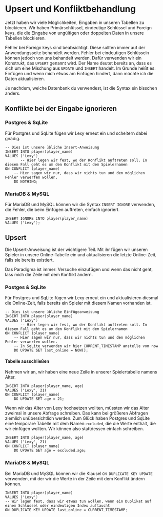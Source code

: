 # Upsert und Konfliktbehandlung

Jetzt haben wir viele Möglichkeiten, Eingaben in unseren Tabellen zu blockieren.
Wir haben Primärschlüssel, eindeutige Schlüssel und Foreign keys, die die Eingabe von ungültigen oder doppelten Daten in unsere Tabellen blockieren.

Fehler bei Foreign keys sind beabsichtigt.
Diese sollten immer auf der Anwendungsseite behandelt werden.
Fehler bei eindeutigen Schlüsseln können jedoch von uns behandelt werden.
Dafür verwenden wir ein Konstrukt, das `UPSERT` genannt wird.
Der Name deutet bereits an, dass es sich um eine Mischung aus `UPDATE` und `INSERT` handelt.
Im Grunde heißt es: Einfügen und wenn mich etwas am Einfügen hindert, dann möchte ich die Daten aktualisieren.

Je nachdem, welche Datenbank du verwendest, ist die Syntax ein bisschen anders.

## Konflikte bei der Eingabe ignorieren

### Postgres & SqLite

Für Postgres und SqLite fügen wir Lexy erneut ein und scheitern dabei gnädig.

```postgresql
-- Dies ist unsere übliche Insert-Anweisung
INSERT INTO player(player_name)
VALUES ('Lexy')
       -- Hier legen wir fest, wo der Konflikt auftreten soll. In diesem Fall geht es um den Konflikt mit dem Spielernamen
ON CONFLICT (player_name)
    -- Hier sagen wir nur, dass wir nichts tun und den möglichen Fehler verwerfen wollen.
    DO NOTHING;
```

### MariaDB & MySQL

Für MariaDB und MySQL können wir die Syntax `INSERT IGNORE` verwenden, die Fehler, die beim Einfügen auftreten, einfach ignoriert.

```mariadb
INSERT IGNORE INTO player(player_name)
VALUES ('Lexy');
```

## Upsert

Die Upsert-Anweisung ist der wichtigere Teil.
Mit ihr fügen wir unseren Spieler in unsere Online-Tabelle ein und aktualisieren die letzte Online-Zeit, falls sie bereits existiert.

Das Paradigma ist immer: Versuche einzufügen und wenn das nicht geht, lass mich die Zeile mit dem Konflikt ändern.

### Postges & SqLite 

Für Postgres und SqLite fügen wir Lexy erneut ein und aktualisieren diesmal die Online-Zeit, falls bereits ein Spieler mit diesem Namen vorhanden ist. 

```postgresql
-- Dies ist unsere übliche Einfügeanweisung
INSERT INTO player(player_name)
VALUES ('Lexy')
       -- Hier legen wir fest, wo der Konflikt auftreten soll. In diesem Fall geht es um den Konflikt mit dem Spielernamen
ON CONFLICT (player_name)
    -- Hier sagen wir nur, dass wir nichts tun und den möglichen Fehler verwerfen wollen.
    -- In SqLite verwenden wir hier CURRENT_TIMESTAMP anstelle von now
    DO UPDATE SET last_online = NOW();
```

#### Tabelle ausschließen

Nehmen wir an, wir haben eine neue Zeile in unserer Spielertabelle namens Alter.

```postgresql
INSERT INTO player(player_name, age)
VALUES ('Lexy', 21)
ON CONFLICT (player_name)
    DO UPDATE SET age = 21;
```

Wenn wir das Alter von Lexy hochsetzen wollten, müssten wir das Alter zweimal in unsere Abfrage schreiben.
Das kann bei größeren Abfragen ziemlich unübersichtlich werden.
Zum Glück haben Postgres und SqLite eine temporäre Tabelle mit dem Namen `excluded`, die die Werte enthält, die wir einfügen wollten.
Wir können also stattdessen einfach schreiben.

```postgresql
INSERT INTO player(player_name, age)
VALUES ('Lexy', 21)
ON CONFLICT (player_name)
    DO UPDATE SET age = excluded.age;
```

### MariaDB & MySQL

Bei MariaDB und MySQL können wir die Klausel `ON DUPLICATE KEY UPDATE` verwenden, mit der wir die Werte in der Zeile mit dem Konflikt ändern können.

```mariadb
INSERT INTO player(player_name)
VALUES ('Lexy')
-- Wir legen fest, dass wir etwas tun wollen, wenn ein Duplikat auf einem Schlüssel oder eindeutigen Index auftaucht
ON DUPLICATE KEY UPDATE last_online = CURRENT_TIMESTAMP;
```
